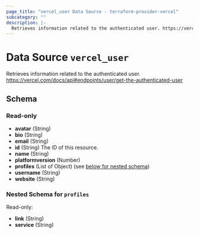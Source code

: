 ```yaml
---
page_title: "vercel_user Data Source - terraform-provider-vercel"
subcategory: ""
description: |-
  Retrieves information related to the authenticated user. https://vercel.com/docs/api#endpoints/user/get-the-authenticated-user
---
```


# Data Source `vercel_user`

Retrieves information related to the authenticated user. https://vercel.com/docs/api#endpoints/user/get-the-authenticated-user



## Schema

### Read-only

- **avatar** (String)
- **bio** (String)
- **email** (String)
- **id** (String) The ID of this resource.
- **name** (String)
- **platformversion** (Number)
- **profiles** (List of Object) (see [below for nested schema](#nestedatt--profiles))
- **username** (String)
- **website** (String)

<a id="nestedatt--profiles"></a>
### Nested Schema for `profiles`

Read-only:

- **link** (String)
- **service** (String)


